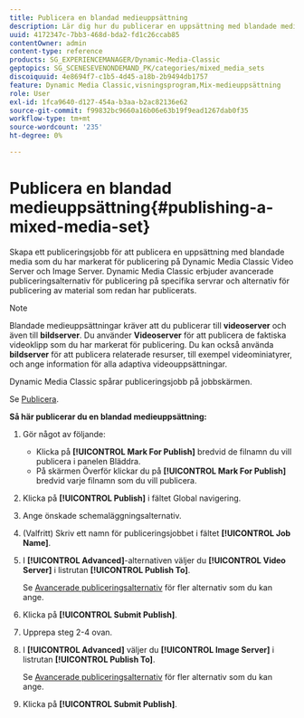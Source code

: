 ```yaml
---
title: Publicera en blandad medieuppsättning
description: Lär dig hur du publicerar en uppsättning med blandade media.
uuid: 4172347c-7bb3-468d-bda2-fd1c26ccab85
contentOwner: admin
content-type: reference
products: SG_EXPERIENCEMANAGER/Dynamic-Media-Classic
geptopics: SG_SCENESEVENONDEMAND_PK/categories/mixed_media_sets
discoiquuid: 4e8694f7-c1b5-4d45-a18b-2b9494db1757
feature: Dynamic Media Classic,visningsprogram,Mix-medieuppsättning
role: User
exl-id: 1fca9640-d127-454a-b3aa-b2ac82136e62
source-git-commit: f99832bc9660a16b06e63b19f9ead1267dab0f35
workflow-type: tm+mt
source-wordcount: '235'
ht-degree: 0%

---
```


# Publicera en blandad medieuppsättning{#publishing-a-mixed-media-set}

Skapa ett publiceringsjobb för att publicera en uppsättning med blandade media som du har markerat för publicering på Dynamic Media Classic Video Server och Image Server. Dynamic Media Classic erbjuder avancerade publiceringsalternativ för publicering på specifika servrar och alternativ för publicering av material som redan har publicerats.

>[!NOTE]
>
>Blandade medieuppsättningar kräver att du publicerar till **videoserver** och även till **bildserver**. Du använder **Videoserver** för att publicera de faktiska videoklipp som du har markerat för publicering. Du kan också använda **bildserver** för att publicera relaterade resurser, till exempel videominiatyrer, och ange information för alla adaptiva videouppsättningar.

Dynamic Media Classic spårar publiceringsjobb på jobbskärmen.

Se [Publicera](publishing-files.md#publishing_files).

<!-- 

Comment Type: remark
Last Modified By: unknown unknown 
Last Modified Date: 

<p>RB: Updated the following steps as per Cynthia email, 11/9/2012, added 11/12/2012</p>

 -->

**Så här publicerar du en blandad medieuppsättning:**

1. Gör något av följande:

   * Klicka på **[!UICONTROL Mark For Publish]** bredvid de filnamn du vill publicera i panelen Bläddra.
   * På skärmen Överför klickar du på **[!UICONTROL Mark For Publish]** bredvid varje filnamn som du vill publicera.

1. Klicka på **[!UICONTROL Publish]** i fältet Global navigering.
1. Ange önskade schemaläggningsalternativ.
1. (Valfritt) Skriv ett namn för publiceringsjobbet i fältet **[!UICONTROL Job Name]**.
1. I **[!UICONTROL Advanced]**-alternativen väljer du **[!UICONTROL Video Server]** i listrutan **[!UICONTROL Publish To]**.

   Se [Avancerade publiceringsalternativ](publishing-files.md#advanced_publish_options) för fler alternativ som du kan ange.

1. Klicka på **[!UICONTROL Submit Publish]**.
1. Upprepa steg 2-4 ovan.
1. I **[!UICONTROL Advanced]** väljer du **[!UICONTROL Image Server]** i listrutan **[!UICONTROL Publish To]**.

   Se [Avancerade publiceringsalternativ](publishing-files.md#advanced_publish_options) för fler alternativ som du kan ange.

1. Klicka på **[!UICONTROL Submit Publish]**.
